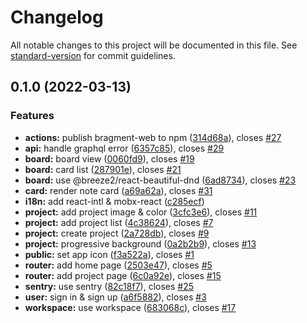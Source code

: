 # Changelog

All notable changes to this project will be documented in this file. See [standard-version](https://github.com/conventional-changelog/standard-version) for commit guidelines.

## 0.1.0 (2022-03-13)

### Features

- **actions:** publish bragment-web to npm ([314d68a](https://github.com/bragment/bragment/commit/314d68a5437d3247bded475a994b2815145871f0)), closes [#27](https://github.com/bragment/bragment/issues/27)
- **api:** handle graphql error ([6357c85](https://github.com/bragment/bragment/commit/6357c85f84b5f863608d136d1066e69eec54b60c)), closes [#29](https://github.com/bragment/bragment/issues/29)
- **board:** board view ([0060fd9](https://github.com/bragment/bragment/commit/0060fd934ca75f1eb6b30589bfba935ac62514a0)), closes [#19](https://github.com/bragment/bragment/issues/19)
- **board:** card list ([287901e](https://github.com/bragment/bragment/commit/287901e1eec0e6a1b36c8daf92faa3847b599308)), closes [#21](https://github.com/bragment/bragment/issues/21)
- **board:** use @breeze2/react-beautiful-dnd ([6ad8734](https://github.com/bragment/bragment/commit/6ad8734634258af07b7a352f465f0bc9b3d9ceed)), closes [#23](https://github.com/bragment/bragment/issues/23)
- **card:** render note card ([a69a62a](https://github.com/bragment/bragment/commit/a69a62ac3510e48762414916142ef59b4563571d)), closes [#31](https://github.com/bragment/bragment/issues/31)
- **i18n:** add react-intl & mobx-react ([c285ecf](https://github.com/bragment/bragment/commit/c285ecf4c70273cda568d855b66e15a02b75a65e))
- **project:** add project image & color ([3cfc3e6](https://github.com/bragment/bragment/commit/3cfc3e662508e89571c7e7849a1778d26c433622)), closes [#11](https://github.com/bragment/bragment/issues/11)
- **project:** add project list ([4c38624](https://github.com/bragment/bragment/commit/4c38624af220cd032172694dccf57a8c852e8a5d)), closes [#7](https://github.com/bragment/bragment/issues/7)
- **project:** create project ([2a728db](https://github.com/bragment/bragment/commit/2a728dbb419a22c29d40b88f81ef07524312c230)), closes [#9](https://github.com/bragment/bragment/issues/9)
- **project:** progressive background ([0a2b2b9](https://github.com/bragment/bragment/commit/0a2b2b9cd7d36887abaf2d0c9c309c4c78647109)), closes [#13](https://github.com/bragment/bragment/issues/13)
- **public:** set app icon ([f3a522a](https://github.com/bragment/bragment/commit/f3a522a508e50c4fea530d62de168203b1ef5ded)), closes [#1](https://github.com/bragment/bragment/issues/1)
- **router:** add home page ([2503e47](https://github.com/bragment/bragment/commit/2503e47ec6be14ed1c6c70c1549a3a005934f33a)), closes [#5](https://github.com/bragment/bragment/issues/5)
- **router:** add project page ([6c0a92e](https://github.com/bragment/bragment/commit/6c0a92eb46cdfb7c85ef6272d7d42a1b31b0b82c)), closes [#15](https://github.com/bragment/bragment/issues/15)
- **sentry:** use sentry ([82c18f7](https://github.com/bragment/bragment/commit/82c18f7a7a3b24e675989131863e69a2aad211f5)), closes [#25](https://github.com/bragment/bragment/issues/25)
- **user:** sign in & sign up ([a6f5882](https://github.com/bragment/bragment/commit/a6f5882e416692840290237addddd8d294dfd4e6)), closes [#3](https://github.com/bragment/bragment/issues/3)
- **workspace:** use workspace ([683068c](https://github.com/bragment/bragment/commit/683068c828a835e64f9075c47bfd07e72ee39f9d)), closes [#17](https://github.com/bragment/bragment/issues/17)
